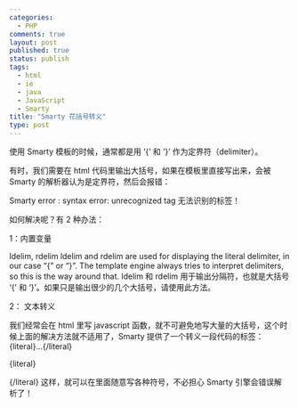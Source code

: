 ```yaml
--- 
categories: 
  - PHP
comments: true
layout: post
published: true
status: publish
tags: 
  - html
  - ie
  - java
  - JavaScript
  - Smarty
title: "Smarty 花括号转义"
type: post
---
```

使用 Smarty 模板的时候，通常都是用 ‘{’ 和 ‘}’ 作为定界符（delimiter）。

有时，我们需要在 html 代码里输出大括号，如果在模板里直接写出来，会被 Smarty 的解析器认为是定界符，然后会报错：

Smarty error : syntax error: unrecognized tag
无法识别的标签！

如何解决呢？有 2 种办法：

1：内置变量

ldelim, rdelim
ldelim and rdelim are used for displaying the literal delimiter, in our case “{” or “}”. The template engine always tries to interpret delimiters, so this is the way around that.
ldelim 和 rdelim 用于输出分隔符，也就是大括号 ‘{’ 和 ‘}’。如果只是输出很少的几个大括号，请使用此方法。

2： 文本转义

我们经常会在 html 里写 javascript 函数，就不可避免地写大量的大括号，这个时候上面的解决方法就不适用了，Smarty 提供了一个转义一段代码的标签：{literal}…{/literal}

{literal}
<script type="”text/javascript”">
function sayHello() {alert(‘Hello World!’)}
</script>
{/literal}
这样，就可以在里面随意写各种符号，不必担心 Smarty 引擎会错误解析了！
